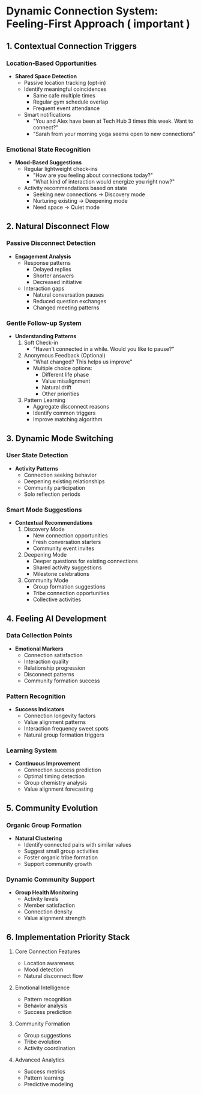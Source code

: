 # Dynamic Connection System: Feeling-First Approach ( important )

## 1. Contextual Connection Triggers

### Location-Based Opportunities
- **Shared Space Detection**
  - Passive location tracking (opt-in)
  - Identify meaningful coincidences
    - Same cafe multiple times
    - Regular gym schedule overlap
    - Frequent event attendance
  - Smart notifications
    - "You and Alex have been at Tech Hub 3 times this week. Want to connect?"
    - "Sarah from your morning yoga seems open to new connections"

### Emotional State Recognition
- **Mood-Based Suggestions**
  - Regular lightweight check-ins
    - "How are you feeling about connections today?"
    - "What kind of interaction would energize you right now?"
  - Activity recommendations based on state
    - Seeking new connections → Discovery mode
    - Nurturing existing → Deepening mode
    - Need space → Quiet mode

## 2. Natural Disconnect Flow

### Passive Disconnect Detection
- **Engagement Analysis**
  - Response patterns
    - Delayed replies
    - Shorter answers
    - Decreased initiative
  - Interaction gaps
    - Natural conversation pauses
    - Reduced question exchanges
    - Changed meeting patterns

### Gentle Follow-up System
- **Understanding Patterns**
  1. Soft Check-in
     - "Haven't connected in a while. Would you like to pause?"
  2. Anonymous Feedback (Optional)
     - "What changed? This helps us improve"
     - Multiple choice options:
       - Different life phase
       - Value misalignment
       - Natural drift
       - Other priorities
  3. Pattern Learning
     - Aggregate disconnect reasons
     - Identify common triggers
     - Improve matching algorithm

## 3. Dynamic Mode Switching

### User State Detection
- **Activity Patterns**
  - Connection seeking behavior
  - Deepening existing relationships
  - Community participation
  - Solo reflection periods

### Smart Mode Suggestions
- **Contextual Recommendations**
  1. Discovery Mode
     - New connection opportunities
     - Fresh conversation starters
     - Community event invites
  2. Deepening Mode
     - Deeper questions for existing connections
     - Shared activity suggestions
     - Milestone celebrations
  3. Community Mode
     - Group formation suggestions
     - Tribe connection opportunities
     - Collective activities

## 4. Feeling AI Development

### Data Collection Points
- **Emotional Markers**
  - Connection satisfaction
  - Interaction quality
  - Relationship progression
  - Disconnect patterns
  - Community formation success

### Pattern Recognition
- **Success Indicators**
  - Connection longevity factors
  - Value alignment patterns
  - Interaction frequency sweet spots
  - Natural group formation triggers

### Learning System
- **Continuous Improvement**
  - Connection success prediction
  - Optimal timing detection
  - Group chemistry analysis
  - Value alignment forecasting

## 5. Community Evolution

### Organic Group Formation
- **Natural Clustering**
  - Identify connected pairs with similar values
  - Suggest small group activities
  - Foster organic tribe formation
  - Support community growth

### Dynamic Community Support
- **Group Health Monitoring**
  - Activity levels
  - Member satisfaction
  - Connection density
  - Value alignment strength

## 6. Implementation Priority Stack

1. Core Connection Features
   - Location awareness
   - Mood detection
   - Natural disconnect flow

2. Emotional Intelligence
   - Pattern recognition
   - Behavior analysis
   - Success prediction

3. Community Formation
   - Group suggestions
   - Tribe evolution
   - Activity coordination

4. Advanced Analytics
   - Success metrics
   - Pattern learning
   - Predictive modeling